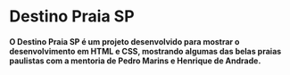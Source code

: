 # Destino Praia SP

#### O Destino Praia SP é um projeto desenvolvido para mostrar o desenvolvimento em HTML e CSS, mostrando algumas das belas praias paulistas com a mentoria de Pedro Marins e Henrique de Andrade.

